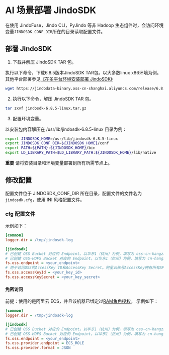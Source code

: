 # AI 场景部署 JindoSDK

在使用 JindoFuse，Jindo CLI，PyJindo 等非 Hadoop 生态组件时，会访问环境变量`JINDOSDK_CONF_DIR`所在的目录读取配置文件。

## 部署 JindoSDK

1.  下载并解压 JindoSDK TAR 包。
    
执行以下命令，下载6.8.5版本JindoSDK TAR包。以大多数linux x86环境为例。其他平台部署参见[《在多平台环境安装部署 JindoSDK》](../jindosdk/jindosdk_deployment_multi_platform.md)
        
```bash
wget https://jindodata-binary.oss-cn-shanghai.aliyuncs.com/release/6.8.5/jindosdk-6.8.5-linux.tar.gz
```

2.  执行以下命令，解压 JindoSDK TAR 包。
    
```bash
tar zxvf jindosdk-6.8.5-linux.tar.gz
```

3.  配置环境变量。
    
以安装包内容解压在 /usr/lib/jindosdk-6.8.5-linux 目录为例：

```bash
export JINDOSDK_HOME=/usr/lib/jindosdk-6.8.5-linux
export JINDOSDK_CONF_DIR=${JINDOSDK_HOME}/conf
export PATH=${PATH}:${JINDOSDK_HOME}/bin
export LD_LIBRARY_PATH=$LD_LIBRARY_PATH:${JINDOSDK_HOME}/lib/native
```

**重要** 请将安装目录和环境变量部署到所有所需节点上。

## 修改配置

配置文件位于 JINDOSDK_CONF_DIR 所在目录，配置文件的文件名为`jindosdk.cfg`，使用 INI 风格配置文件。

### cfg 配置文件

示例如下：

```ini
[common]
logger.dir = /tmp/jindosdk-log

[jindosdk]
# 已创建 OSS Bucket 对应的 Endpoint。以华东1（杭州）为例，填写为 oss-cn-hangzhou.aliyuncs.com。
# 已创建 OSS-HDFS Bucket 对应的 Endpoint。以华东1（杭州）为例，填写为 cn-hangzhou.oss-dls.aliyuncs.com。
fs.oss.endpoint = <your_endpoint>
# 用于访问OSS的AccessKey ID和AccessKey Secret。阿里云账号AccessKey拥有所有API的访问权限，风险很高。强烈建议您创建并使用RAM用户进行API访问或日常运维，请登录RAM控制台创建RAM用户。
fs.oss.accessKeyId = <your_key_id>
fs.oss.accessKeySecret = <your_key_secret>
```

#### 免密访问

前提：使用的是阿里云 ECS，并且该机器已绑定过[RAM角色授权](https://help.aliyun.com/document_detail/61175.html)。 示例如下：

```ini
[common]
logger.dir = /tmp/jindosdk-log

[jindosdk]
# 已创建 OSS Bucket 对应的 Endpoint。以华东1（杭州）为例，填写为 oss-cn-hangzhou.aliyuncs.com。
# 已创建 OSS-HDFS Bucket 对应的 Endpoint。以华东1（杭州）为例，填写为 cn-hangzhou.oss-dls.aliyuncs.com。
fs.oss.endpoint = <your_endpoint>
fs.oss.provider.endpoint = ECS_ROLE
fs.oss.provider.format = JSON
```
